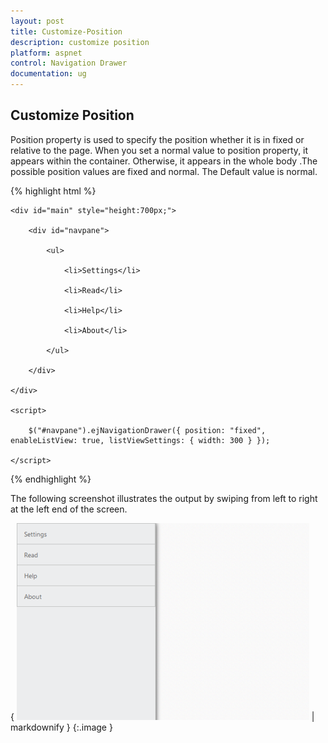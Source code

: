 ```yaml
---
layout: post
title: Customize-Position
description: customize position
platform: aspnet
control: Navigation Drawer
documentation: ug
---
```


## Customize Position

Position property is used to specify the position whether it is in fixed or relative to the page. When you set a normal value to position property, it appears within the container. Otherwise, it appears in the whole body .The possible position values are fixed and normal. The Default value is normal.

{% highlight html %}

    <div id="main" style="height:700px;">

        <div id="navpane">

            <ul>

                <li>Settings</li>

                <li>Read</li>

                <li>Help</li>

                <li>About</li>

            </ul>

        </div>

    </div>

    <script>

        $("#navpane").ejNavigationDrawer({ position: "fixed", enableListView: true, listViewSettings: { width: 300 } });

    </script>



{% endhighlight %}





The following screenshot illustrates the output by swiping from left to right at the left end of the screen.

{ ![](Customize-Position_images/Customize-Position_img1.png) | markdownify }
{:.image }


